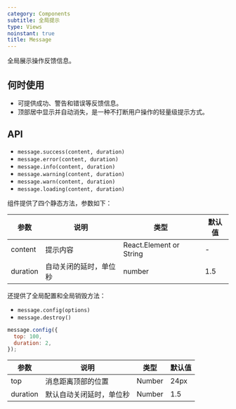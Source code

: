 ```yaml
---
category: Components
subtitle: 全局提示
type: Views
noinstant: true
title: Message
---
```


全局展示操作反馈信息。

## 何时使用

- 可提供成功、警告和错误等反馈信息。
- 顶部居中显示并自动消失，是一种不打断用户操作的轻量级提示方式。

## API

- `message.success(content, duration)`
- `message.error(content, duration)`
- `message.info(content, duration)`
- `message.warning(content, duration)`
- `message.warn(content, duration)`
- `message.loading(content, duration)`

组件提供了四个静态方法，参数如下：

| 参数       | 说明           | 类型                       | 默认值       |
|------------|----------------|--------------------------|--------------|
| content    | 提示内容       | React.Element or String    | -           |
| duration   | 自动关闭的延时，单位秒 | number               | 1.5          |

还提供了全局配置和全局销毁方法：

- `message.config(options)`
- `message.destroy()`

```js
message.config({
  top: 100,
  duration: 2,
});
```

| 参数       | 说明                | 类型                       | 默认值       |
|------------|--------------------|--------------------------|-------------|
| top        | 消息距离顶部的位置 | Number                      | 24px        |
| duration   | 默认自动关闭延时，单位秒 | Number                 | 1.5         |
